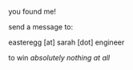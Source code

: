 
you found me!

send a message to:

easteregg [at] sarah [dot] engineer

to win *absolutely nothing at all*

